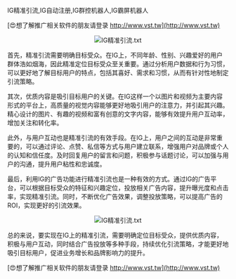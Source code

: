 IG精准引流,IG自动注册,IG群控机器人,IG霸屏机器人

[😍想了解推广相关软件的朋友请登录 http://www.vst.tw](http://www.vst.tw)

 <center><img src="https://vst.tw/MP4/tuiguang/png/1.png" alt="IG精准引流.txt"></center>

首先，精准引流需要明确目标受众。在IG上，不同年龄、性别、兴趣爱好的用户群体浩如烟海，因此精准定位目标受众至关重要。通过分析用户数据和行为习惯，可以更好地了解目标用户的特点，包括其喜好、需求和习惯，从而有针对性地制定引流策略。

其次，优质内容是吸引目标用户的关键。在IG这样一个以图片和视频为主要内容形式的平台上，高质量的视觉内容能够更好地吸引用户的注意力，并引起其兴趣。精心设计的图片、有趣的视频和富有创意的文字内容，能够有效提升用户互动率，增加关注和转化率。

此外，与用户互动也是精准引流的有效手段。在IG上，用户之间的互动是非常重要的，可以通过评论、点赞、私信等方式与用户建立联系，增强用户对品牌或个人的认知和信任度。及时回复用户的留言和问题，积极参与话题讨论，可以加强与用户的沟通，提升用户粘性和忠诚度。

最后，利用IG的广告功能进行精准引流也是一种有效的方式。通过IG的广告平台，可以根据目标受众的特征和兴趣定位，投放相关广告内容，提升曝光度和点击率，实现精准引流。同时，不断优化广告效果，调整投放策略，可以提高广告的ROI，实现更好的引流效果。

 <center><img src="https://vst.tw/MP4/tuiguang/png/4.png" alt="IG精准引流.txt"></center>

总的来说，要实现在IG上的精准引流，需要明确定位目标受众，提供优质内容，积极与用户互动，同时结合广告投放等多种手段，持续优化引流策略，才能更好地吸引目标用户，促进业务增长和品牌影响力的提升。

[😍想了解推广相关软件的朋友请登录 http://www.vst.tw](http://www.vst.tw)



